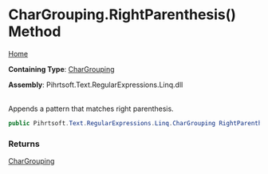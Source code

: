 # CharGrouping\.RightParenthesis\(\) Method

[Home](../../../../../../README.md)

**Containing Type**: [CharGrouping](../README.md)

**Assembly**: Pihrtsoft\.Text\.RegularExpressions\.Linq\.dll

\
Appends a pattern that matches right parenthesis\.

```csharp
public Pihrtsoft.Text.RegularExpressions.Linq.CharGrouping RightParenthesis()
```

### Returns

[CharGrouping](../README.md)

